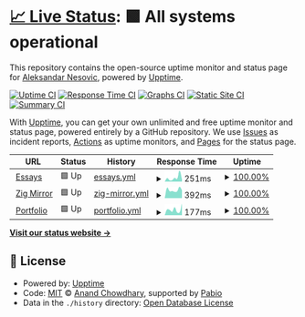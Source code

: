 # [📈 Live Status](https://kaynetik.github.io/upptime): <!--live status--> **🟩 All systems operational**

This repository contains the open-source uptime monitor and status page for [Aleksandar Nesovic](https://essays.nesovic.dev), powered by [Upptime](https://github.com/upptime/upptime).

[![Uptime CI](https://github.com/kaynetik/upptime/workflows/Uptime%20CI/badge.svg)](https://github.com/kaynetik/upptime/actions?query=workflow%3A%22Uptime+CI%22)
[![Response Time CI](https://github.com/kaynetik/upptime/workflows/Response%20Time%20CI/badge.svg)](https://github.com/kaynetik/upptime/actions?query=workflow%3A%22Response+Time+CI%22)
[![Graphs CI](https://github.com/kaynetik/upptime/workflows/Graphs%20CI/badge.svg)](https://github.com/kaynetik/upptime/actions?query=workflow%3A%22Graphs+CI%22)
[![Static Site CI](https://github.com/kaynetik/upptime/workflows/Static%20Site%20CI/badge.svg)](https://github.com/kaynetik/upptime/actions?query=workflow%3A%22Static+Site+CI%22)
[![Summary CI](https://github.com/kaynetik/upptime/workflows/Summary%20CI/badge.svg)](https://github.com/kaynetik/upptime/actions?query=workflow%3A%22Summary+CI%22)

With [Upptime](https://upptime.js.org), you can get your own unlimited and free uptime monitor and status page, powered entirely by a GitHub repository. We use [Issues](https://github.com/kaynetik/upptime/issues) as incident reports, [Actions](https://github.com/kaynetik/upptime/actions) as uptime monitors, and [Pages](https://kaynetik.github.io/upptime) for the status page.

<!--start: status pages-->
<!-- This summary is generated by Upptime (https://github.com/upptime/upptime) -->
<!-- Do not edit this manually, your changes will be overwritten -->
<!-- prettier-ignore -->
| URL | Status | History | Response Time | Uptime |
| --- | ------ | ------- | ------------- | ------ |
| <img alt="" src="https://icons.duckduckgo.com/ip3/essays.nesovic.dev.ico" height="13"> [Essays](https://essays.nesovic.dev) | 🟩 Up | [essays.yml](https://github.com/kaynetik/upptime/commits/HEAD/history/essays.yml) | <details><summary><img alt="Response time graph" src="./graphs/essays/response-time-week.png" height="20"> 251ms</summary><br><a href="https://status.nesovic.dev/history/essays"><img alt="Response time 227" src="https://img.shields.io/endpoint?url=https%3A%2F%2Fraw.githubusercontent.com%2Fkaynetik%2Fupptime%2FHEAD%2Fapi%2Fessays%2Fresponse-time.json"></a><br><a href="https://status.nesovic.dev/history/essays"><img alt="24-hour response time 289" src="https://img.shields.io/endpoint?url=https%3A%2F%2Fraw.githubusercontent.com%2Fkaynetik%2Fupptime%2FHEAD%2Fapi%2Fessays%2Fresponse-time-day.json"></a><br><a href="https://status.nesovic.dev/history/essays"><img alt="7-day response time 251" src="https://img.shields.io/endpoint?url=https%3A%2F%2Fraw.githubusercontent.com%2Fkaynetik%2Fupptime%2FHEAD%2Fapi%2Fessays%2Fresponse-time-week.json"></a><br><a href="https://status.nesovic.dev/history/essays"><img alt="30-day response time 227" src="https://img.shields.io/endpoint?url=https%3A%2F%2Fraw.githubusercontent.com%2Fkaynetik%2Fupptime%2FHEAD%2Fapi%2Fessays%2Fresponse-time-month.json"></a><br><a href="https://status.nesovic.dev/history/essays"><img alt="1-year response time 227" src="https://img.shields.io/endpoint?url=https%3A%2F%2Fraw.githubusercontent.com%2Fkaynetik%2Fupptime%2FHEAD%2Fapi%2Fessays%2Fresponse-time-year.json"></a></details> | <details><summary><a href="https://status.nesovic.dev/history/essays">100.00%</a></summary><a href="https://status.nesovic.dev/history/essays"><img alt="All-time uptime 100.00%" src="https://img.shields.io/endpoint?url=https%3A%2F%2Fraw.githubusercontent.com%2Fkaynetik%2Fupptime%2FHEAD%2Fapi%2Fessays%2Fuptime.json"></a><br><a href="https://status.nesovic.dev/history/essays"><img alt="24-hour uptime 100.00%" src="https://img.shields.io/endpoint?url=https%3A%2F%2Fraw.githubusercontent.com%2Fkaynetik%2Fupptime%2FHEAD%2Fapi%2Fessays%2Fuptime-day.json"></a><br><a href="https://status.nesovic.dev/history/essays"><img alt="7-day uptime 100.00%" src="https://img.shields.io/endpoint?url=https%3A%2F%2Fraw.githubusercontent.com%2Fkaynetik%2Fupptime%2FHEAD%2Fapi%2Fessays%2Fuptime-week.json"></a><br><a href="https://status.nesovic.dev/history/essays"><img alt="30-day uptime 100.00%" src="https://img.shields.io/endpoint?url=https%3A%2F%2Fraw.githubusercontent.com%2Fkaynetik%2Fupptime%2FHEAD%2Fapi%2Fessays%2Fuptime-month.json"></a><br><a href="https://status.nesovic.dev/history/essays"><img alt="1-year uptime 100.00%" src="https://img.shields.io/endpoint?url=https%3A%2F%2Fraw.githubusercontent.com%2Fkaynetik%2Fupptime%2FHEAD%2Fapi%2Fessays%2Fuptime-year.json"></a></details>
| <img alt="" src="https://icons.duckduckgo.com/ip3/zigmirror.nesovic.dev.ico" height="13"> [Zig Mirror](https://zigmirror.nesovic.dev) | 🟩 Up | [zig-mirror.yml](https://github.com/kaynetik/upptime/commits/HEAD/history/zig-mirror.yml) | <details><summary><img alt="Response time graph" src="./graphs/zig-mirror/response-time-week.png" height="20"> 392ms</summary><br><a href="https://status.nesovic.dev/history/zig-mirror"><img alt="Response time 420" src="https://img.shields.io/endpoint?url=https%3A%2F%2Fraw.githubusercontent.com%2Fkaynetik%2Fupptime%2FHEAD%2Fapi%2Fzig-mirror%2Fresponse-time.json"></a><br><a href="https://status.nesovic.dev/history/zig-mirror"><img alt="24-hour response time 362" src="https://img.shields.io/endpoint?url=https%3A%2F%2Fraw.githubusercontent.com%2Fkaynetik%2Fupptime%2FHEAD%2Fapi%2Fzig-mirror%2Fresponse-time-day.json"></a><br><a href="https://status.nesovic.dev/history/zig-mirror"><img alt="7-day response time 392" src="https://img.shields.io/endpoint?url=https%3A%2F%2Fraw.githubusercontent.com%2Fkaynetik%2Fupptime%2FHEAD%2Fapi%2Fzig-mirror%2Fresponse-time-week.json"></a><br><a href="https://status.nesovic.dev/history/zig-mirror"><img alt="30-day response time 420" src="https://img.shields.io/endpoint?url=https%3A%2F%2Fraw.githubusercontent.com%2Fkaynetik%2Fupptime%2FHEAD%2Fapi%2Fzig-mirror%2Fresponse-time-month.json"></a><br><a href="https://status.nesovic.dev/history/zig-mirror"><img alt="1-year response time 420" src="https://img.shields.io/endpoint?url=https%3A%2F%2Fraw.githubusercontent.com%2Fkaynetik%2Fupptime%2FHEAD%2Fapi%2Fzig-mirror%2Fresponse-time-year.json"></a></details> | <details><summary><a href="https://status.nesovic.dev/history/zig-mirror">100.00%</a></summary><a href="https://status.nesovic.dev/history/zig-mirror"><img alt="All-time uptime 100.00%" src="https://img.shields.io/endpoint?url=https%3A%2F%2Fraw.githubusercontent.com%2Fkaynetik%2Fupptime%2FHEAD%2Fapi%2Fzig-mirror%2Fuptime.json"></a><br><a href="https://status.nesovic.dev/history/zig-mirror"><img alt="24-hour uptime 100.00%" src="https://img.shields.io/endpoint?url=https%3A%2F%2Fraw.githubusercontent.com%2Fkaynetik%2Fupptime%2FHEAD%2Fapi%2Fzig-mirror%2Fuptime-day.json"></a><br><a href="https://status.nesovic.dev/history/zig-mirror"><img alt="7-day uptime 100.00%" src="https://img.shields.io/endpoint?url=https%3A%2F%2Fraw.githubusercontent.com%2Fkaynetik%2Fupptime%2FHEAD%2Fapi%2Fzig-mirror%2Fuptime-week.json"></a><br><a href="https://status.nesovic.dev/history/zig-mirror"><img alt="30-day uptime 100.00%" src="https://img.shields.io/endpoint?url=https%3A%2F%2Fraw.githubusercontent.com%2Fkaynetik%2Fupptime%2FHEAD%2Fapi%2Fzig-mirror%2Fuptime-month.json"></a><br><a href="https://status.nesovic.dev/history/zig-mirror"><img alt="1-year uptime 100.00%" src="https://img.shields.io/endpoint?url=https%3A%2F%2Fraw.githubusercontent.com%2Fkaynetik%2Fupptime%2FHEAD%2Fapi%2Fzig-mirror%2Fuptime-year.json"></a></details>
| <img alt="" src="https://icons.duckduckgo.com/ip3/nesovic.dev.ico" height="13"> [Portfolio](https://nesovic.dev) | 🟩 Up | [portfolio.yml](https://github.com/kaynetik/upptime/commits/HEAD/history/portfolio.yml) | <details><summary><img alt="Response time graph" src="./graphs/portfolio/response-time-week.png" height="20"> 177ms</summary><br><a href="https://status.nesovic.dev/history/portfolio"><img alt="Response time 476" src="https://img.shields.io/endpoint?url=https%3A%2F%2Fraw.githubusercontent.com%2Fkaynetik%2Fupptime%2FHEAD%2Fapi%2Fportfolio%2Fresponse-time.json"></a><br><a href="https://status.nesovic.dev/history/portfolio"><img alt="24-hour response time 92" src="https://img.shields.io/endpoint?url=https%3A%2F%2Fraw.githubusercontent.com%2Fkaynetik%2Fupptime%2FHEAD%2Fapi%2Fportfolio%2Fresponse-time-day.json"></a><br><a href="https://status.nesovic.dev/history/portfolio"><img alt="7-day response time 177" src="https://img.shields.io/endpoint?url=https%3A%2F%2Fraw.githubusercontent.com%2Fkaynetik%2Fupptime%2FHEAD%2Fapi%2Fportfolio%2Fresponse-time-week.json"></a><br><a href="https://status.nesovic.dev/history/portfolio"><img alt="30-day response time 476" src="https://img.shields.io/endpoint?url=https%3A%2F%2Fraw.githubusercontent.com%2Fkaynetik%2Fupptime%2FHEAD%2Fapi%2Fportfolio%2Fresponse-time-month.json"></a><br><a href="https://status.nesovic.dev/history/portfolio"><img alt="1-year response time 476" src="https://img.shields.io/endpoint?url=https%3A%2F%2Fraw.githubusercontent.com%2Fkaynetik%2Fupptime%2FHEAD%2Fapi%2Fportfolio%2Fresponse-time-year.json"></a></details> | <details><summary><a href="https://status.nesovic.dev/history/portfolio">100.00%</a></summary><a href="https://status.nesovic.dev/history/portfolio"><img alt="All-time uptime 100.00%" src="https://img.shields.io/endpoint?url=https%3A%2F%2Fraw.githubusercontent.com%2Fkaynetik%2Fupptime%2FHEAD%2Fapi%2Fportfolio%2Fuptime.json"></a><br><a href="https://status.nesovic.dev/history/portfolio"><img alt="24-hour uptime 100.00%" src="https://img.shields.io/endpoint?url=https%3A%2F%2Fraw.githubusercontent.com%2Fkaynetik%2Fupptime%2FHEAD%2Fapi%2Fportfolio%2Fuptime-day.json"></a><br><a href="https://status.nesovic.dev/history/portfolio"><img alt="7-day uptime 100.00%" src="https://img.shields.io/endpoint?url=https%3A%2F%2Fraw.githubusercontent.com%2Fkaynetik%2Fupptime%2FHEAD%2Fapi%2Fportfolio%2Fuptime-week.json"></a><br><a href="https://status.nesovic.dev/history/portfolio"><img alt="30-day uptime 100.00%" src="https://img.shields.io/endpoint?url=https%3A%2F%2Fraw.githubusercontent.com%2Fkaynetik%2Fupptime%2FHEAD%2Fapi%2Fportfolio%2Fuptime-month.json"></a><br><a href="https://status.nesovic.dev/history/portfolio"><img alt="1-year uptime 100.00%" src="https://img.shields.io/endpoint?url=https%3A%2F%2Fraw.githubusercontent.com%2Fkaynetik%2Fupptime%2FHEAD%2Fapi%2Fportfolio%2Fuptime-year.json"></a></details>

<!--end: status pages-->

[**Visit our status website →**](https://kaynetik.github.io/upptime)

## 📄 License

- Powered by: [Upptime](https://github.com/upptime/upptime)
- Code: [MIT](./LICENSE) © [Anand Chowdhary](https://anandchowdhary.com), supported by [Pabio](https://pabio.com)
- Data in the `./history` directory: [Open Database License](https://opendatacommons.org/licenses/odbl/1-0/)
